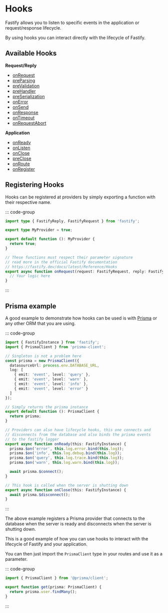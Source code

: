 # Hooks

Fastify allows you to listen to specific events in the application or
request/response lifecycle.

By using hooks you can interact directly with the lifecycle of Fastify.

## Available Hooks

**Request/Reply**

- [onRequest](https://fastify.dev/docs/latest/Reference/Hooks/#onrequest)
- [preParsing](https://fastify.dev/docs/latest/Reference/Hooks/#preparsing)
- [preValidation](https://fastify.dev/docs/latest/Reference/Hooks/#prevalidation)
- [preHandler](https://fastify.dev/docs/latest/Reference/Hooks/#prevalidation)
- [preSerialization](https://fastify.dev/docs/latest/Reference/Hooks/#prevalidation)
- [onError](https://fastify.dev/docs/latest/Reference/Hooks/#prevalidation)
- [onSend](https://fastify.dev/docs/latest/Reference/Hooks/#prevalidation)
- [onResponse](https://fastify.dev/docs/latest/Reference/Hooks/#prevalidation)
- [onTimeout](https://fastify.dev/docs/latest/Reference/Hooks/#prevalidation)
- [onRequestAbort](https://fastify.dev/docs/latest/Reference/Hooks/#prevalidation)

**Application**

- [onReady](https://fastify.dev/docs/latest/Reference/Hooks/#prevalidation)
- [onListen](https://fastify.dev/docs/latest/Reference/Hooks/#prevalidation)
- [onClose](https://fastify.dev/docs/latest/Reference/Hooks/#prevalidation)
- [preClose](https://fastify.dev/docs/latest/Reference/Hooks/#prevalidation)
- [onRoute](https://fastify.dev/docs/latest/Reference/Hooks/#prevalidation)
- [onRegister](https://fastify.dev/docs/latest/Reference/Hooks/#prevalidation)

## Registering Hooks

Hooks can be registered at providers by simply exporting a function with their
respective name.

::: code-group

```ts [src/providers/hooks.ts]
import type { FastifyReply, FastifyRequest } from 'fastify';

export type MyProvider = true;

export default function (): MyProvider {
  return true;
}

// These functions must respect their parameter signature
// read more in the official Fastify documentation
// https://fastify.dev/docs/latest/Reference/Hooks
export async function onRequest(request: FastifyRequest, reply: FastifyReply) {
  // Your logic here
}
```

:::

## Prisma example

A good example to demonstrate how hooks can be used is with
[Prisma](https://www.prisma.io/) or any other ORM that you are using.

::: code-group

```ts [src/providers/prisma.ts]
import { FastifyInstance } from 'fastify';
import { PrismaClient } from 'prisma-client';

// Singleton is not a problem here
const prisma = new PrismaClient({
  datasourceUrl: process.env.DATABASE_URL,
  log: [
    { emit: 'event', level: 'query' },
    { emit: 'event', level: 'warn' },
    { emit: 'event', level: 'info' },
    { emit: 'event', level: 'error' }
  ]
});

// Simply returns the prisma instance
export default function (): PrismaClient {
  return prisma;
}

// Providers can also have lifecycle hooks, this one connects and
// disconnects from the database and also binds the prisma events
// to the fastify logger
export async function onReady(this: FastifyInstance) {
  prisma.$on('error', this.log.error.bind(this.log));
  prisma.$on('info', this.log.debug.bind(this.log));
  prisma.$on('query', this.log.trace.bind(this.log));
  prisma.$on('warn', this.log.warn.bind(this.log));

  await prisma.$connect();
}

// This hook is called when the server is shutting down
export async function onClose(this: FastifyInstance) {
  await prisma.$disconnect();
}
```

:::

The above example registers a Prisma provider that connects to the database when
the server is ready and disconnects when the server is shutting down.

This is a good example of how you can use hooks to interact with the lifecycle
of Fastify and your application.

You can then just import the `PrismaClient` type in your routes and use it as a
parameter.

::: code-group

```ts [src/routes/index.ts]
import { PrismaClient } from '@prisma/client';

export function get(prisma: PrismaClient) {
  return prisma.user.findMany();
}
```

:::
